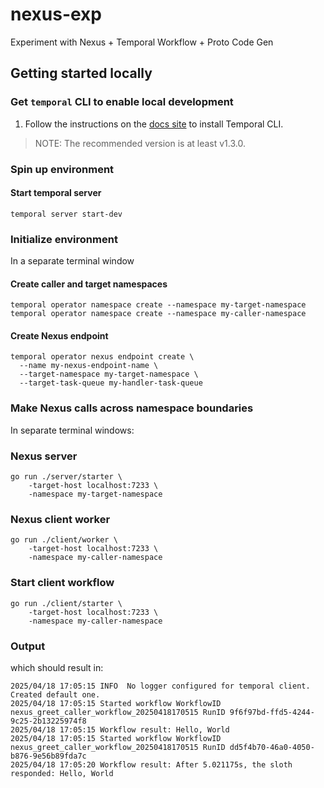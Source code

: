 # nexus-exp
Experiment with Nexus + Temporal Workflow + Proto Code Gen

## Getting started locally

### Get `temporal` CLI to enable local development

1. Follow the instructions on the [docs
   site](https://learn.temporal.io/getting_started/go/dev_environment/#set-up-a-local-temporal-service-for-development-with-temporal-cli)
   to install Temporal CLI.

> NOTE: The recommended version is at least v1.3.0.

### Spin up environment

#### Start temporal server

```
temporal server start-dev
```

### Initialize environment

In a separate terminal window

#### Create caller and target namespaces

```
temporal operator namespace create --namespace my-target-namespace
temporal operator namespace create --namespace my-caller-namespace
```

#### Create Nexus endpoint

```
temporal operator nexus endpoint create \
  --name my-nexus-endpoint-name \
  --target-namespace my-target-namespace \
  --target-task-queue my-handler-task-queue
```

### Make Nexus calls across namespace boundaries

In separate terminal windows:

### Nexus server

```
go run ./server/starter \
    -target-host localhost:7233 \
    -namespace my-target-namespace
```

### Nexus client worker

```
go run ./client/worker \
    -target-host localhost:7233 \
    -namespace my-caller-namespace
```

### Start client workflow

```
go run ./client/starter \
    -target-host localhost:7233 \
    -namespace my-caller-namespace
```

### Output

which should result in:
```
2025/04/18 17:05:15 INFO  No logger configured for temporal client. Created default one.
2025/04/18 17:05:15 Started workflow WorkflowID nexus_greet_caller_workflow_20250418170515 RunID 9f6f97bd-ffd5-4244-9c25-2b13225974f8
2025/04/18 17:05:15 Workflow result: Hello, World
2025/04/18 17:05:15 Started workflow WorkflowID nexus_greet_caller_workflow_20250418170515 RunID dd5f4b70-46a0-4050-b876-9e56b89fda7c
2025/04/18 17:05:20 Workflow result: After 5.021175s, the sloth responded: Hello, World
```
